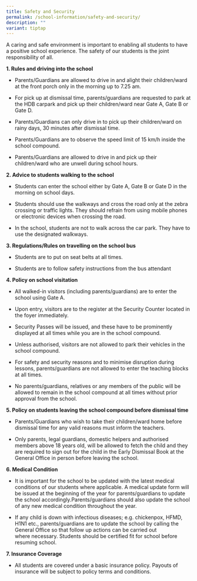 ```yaml
---
title: Safety and Security
permalink: /school-information/safety-and-security/
description: ""
variant: tiptap
---
```

<p>A caring and safe environment is important to enabling all students to
have a positive school experience. The safety of our students is the joint
responsibility of all.</p>
<p><strong>1. Rules and driving into the school</strong>
</p>
<ul data-tight="true" class="tight">
<li>
<p>Parents/Guardians are allowed to drive in and alight their children/ward
at the front porch only in the&nbsp;morning up to 7.25 am.</p>
</li>
<li>
<p>For pick up at dismissal time, parents/guardians are requested to park
at the HDB carpark and pick up their&nbsp;children/ward&nbsp;near Gate
A, Gate B or Gate D.</p>
</li>
<li>
<p>Parents/Guardians can only drive in to pick up their children/ward on
rainy days, 30 minutes after dismissal time.</p>
</li>
<li>
<p>Parents/Guardians are to observe the speed limit of 15 km/h inside the
school compound.</p>
</li>
<li>
<p>Parents/Guardians are allowed to drive in and pick up their children/ward
who are unwell during school&nbsp;hours.</p>
</li>
</ul>
<p><strong>2. Advice to students walking to the school</strong>
</p>
<ul data-tight="true" class="tight">
<li>
<p>Students can enter the school either by&nbsp;Gate A, Gate B or Gate D
in the morning on school days.</p>
</li>
<li>
<p>Students should use the walkways and cross the road only at the zebra
crossing or traffic lights. They should&nbsp;refrain from&nbsp;using mobile
phones or electronic devices when crossing the road.</p>
</li>
<li>
<p>In the school, students are not to walk across the car park. They have
to use the designated walkways.</p>
</li>
</ul>
<p><strong>3. Regulations/Rules on travelling on the school bus</strong>
</p>
<ul data-tight="true" class="tight">
<li>
<p>Students are to put on seat belts at all times.</p>
</li>
<li>
<p>Students are to follow safety instructions from the bus attendant</p>
</li>
</ul>
<p><strong>4. Policy on school visitation</strong>
</p>
<ul data-tight="true" class="tight">
<li>
<p>All walked-in visitors (including&nbsp;parents/guardians) are to enter
the school using Gate A.</p>
</li>
<li>
<p>Upon entry, visitors are to the register at the Security Counter located
in the foyer immediately.</p>
</li>
<li>
<p>Security Passes will be&nbsp;issued, and these have to be prominently
displayed at all times while you are in the school compound.</p>
</li>
<li>
<p>Unless authorised, visitors are not allowed to park their vehicles in
the school compound.</p>
</li>
<li>
<p>For safety and security reasons and to minimise disruption during lessons,
parents/guardians are not&nbsp;allowed to enter the teaching blocks at
all times.</p>
</li>
<li>
<p>No parents/guardians, relatives or any members of the public will be allowed
to remain in the school&nbsp;compound at all times&nbsp;without prior approval
from the school.</p>
</li>
</ul>
<p><strong>5. Policy on students leaving the school compound before dismissal time</strong>
</p>
<ul data-tight="true" class="tight">
<li>
<p>Parents/Guardians who wish to take their children/ward home before dismissal
time for any valid reasons must inform the&nbsp;teachers.</p>
</li>
<li>
<p>Only parents, legal guardians, domestic helpers and authorised members
above 18 years old, will be allowed&nbsp;to fetch the child&nbsp;and they
are required to sign out for the child in the Early Dismissal Book at the
General Office in person before leaving the&nbsp;school.</p>
</li>
</ul>
<p><strong>6. Medical Condition</strong>
</p>
<ul data-tight="true" class="tight">
<li>
<p>It is important for the school to be updated with the latest medical conditions
of our students where&nbsp;applicable. A medical&nbsp;update form will
be issued at the beginning of the year for parents/guardians to&nbsp;update
the school accordingly.Parents/guardians should also update the school
of any new medical&nbsp;condition throughout the year.</p>
</li>
<li>
<p>If any child is down with infectious diseases; e.g. chickenpox, HFMD,
H1N1 etc., parents/guardians are&nbsp;to update the school&nbsp;by calling
the General Office so that follow up actions can be carried out where&nbsp;necessary.
Students should be certified fit for&nbsp;school before resuming school.</p>
</li>
</ul>
<p><strong>7. Insurance Coverage</strong>
</p>
<ul data-tight="true" class="tight">
<li>
<p>All students are covered under a basic insurance policy. Payouts of insurance
will be subject to policy terms and&nbsp;conditions.</p>
</li>
</ul>
<p></p>